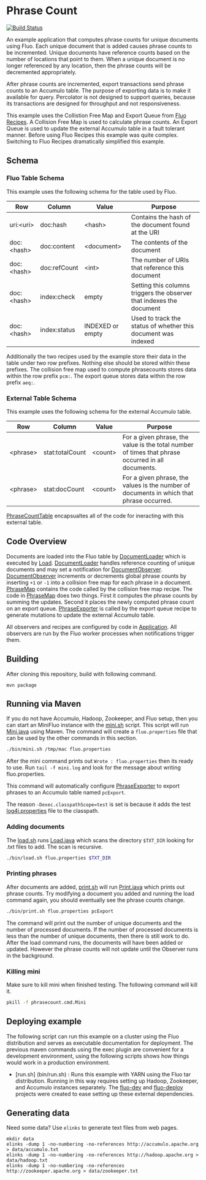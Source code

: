Phrase Count
============

[![Build Status](https://travis-ci.org/fluo-io/phrasecount.svg?branch=master)](https://travis-ci.org/fluo-io/phrasecount)

An example application that computes phrase counts for unique documents using
Fluo. Each unique document that is added causes phrase counts to be
incremented. Unique documents have reference counts based on the number of
locations that point to them.  When a unique document is no longer referenced
by any location, then the phrase counts will be decremented appropriately.

After phrase counts are incremented, export transactions send phrase counts to
an Accumulo table.  The purpose of exporting data is to make it available for
query.  Percolator is not designed to support queries, because its transactions
are designed for throughput and not responsiveness.

This example uses the Collistion Free Map and Export Queue from 
[Fluo Recipes][11].  A Collision Free Map is used to calculate phrase counts.
An Export Queue is used to update the external Accumulo table in a fault
tolerant manner.  Before using Fluo Recipes this example was quite complex.
Switching to Fluo Recipes dramatically simplified this example.

Schema
------

### Fluo Table Schema

This example uses the following schema for the table used by Fluo.
  
Row          | Column        | Value             | Purpose
-------------|---------------|-------------------|---------------------------------------------------------------------
uri:\<uri\>  | doc:hash      | \<hash\>          | Contains the hash of the document found at the URI
doc:\<hash\> | doc:content   | \<document\>      | The contents of the document
doc:\<hash\> | doc:refCount  | \<int\>           | The number of URIs that reference this document 
doc:\<hash\> | index:check   | empty             | Setting this columns triggers the observer that indexes the document 
doc:\<hash\> | index:status  | INDEXED or empty  | Used to track the status of whether this document was indexed 

Additionally the two recipes used by the example store their data in the table
under two row prefixes.  Nothing else should be stored within these prefixes.
The collision free map used to compute phrasecounts stores data within the row
prefix `pcm:`.  The export queue stores data within the row prefix `aeq:`.

### External Table Schema

This example uses the following schema for the external Accumulo table.

Row        | Column          | Value      | Purpose
-----------|-----------------|------------|---------------------------------------------------------------------
\<phrase\> | stat:totalCount | \<count\>  | For a given phrase, the value is the total number of times that phrase occurred in all documents.
\<phrase\> | stat:docCount   | \<count\>  | For a given phrase, the values is the number of documents in which that phrase occurred.

[PhraseCountTable][14] encapsualtes all of the code for ineracting with this
external table.

Code Overview
-------------

Documents are loaded into the Fluo table by [DocumentLoader][1] which is
executed by [Load][2].  [DocumentLoader][1] handles reference counting of
unique documents and may set a notification for [DocumentObserver][3].
[DocumentObserver][3] increments or decrements global phrase counts by
inserting `+1` or `-1` into a collision free map for each phrase in a document.
[PhraseMap][4] contains the code called by the collision free map recipe.  The
code in [PhraseMap][4] does two things.  First it computes the phrase counts by
summing the updates.  Second it places the newly computed phrase count on an
export queue.  [PhraseExporter][5] is called by the export queue recipe to
generate mutations to update the external Accumulo table.
    
All observers and recipes are configured by code in [Application][10].  All
observers are run by the Fluo worker processes when notifications trigger them.

Building
--------

After cloning this repository, build with following command. 
 
```
mvn package 
```

Running via Maven
-----------------

If you do not have Accumulo, Hadoop, Zookeeper, and Fluo setup, then you can
start an MiniFluo instance with the [mini.sh](bin/mini.sh) script.  This script
will run [Mini.java][12] using Maven.  The command will create a
`fluo.properties` file that can be used by the other commands in this section.

```bash
./bin/mini.sh /tmp/mac fluo.properties
```

After the mini command prints out `Wrote : fluo.properties` then its ready to
use.  Run `tail -f mini.log` and look for the message about writing
fluo.properties.

This command will automatically configure [PhraseExporter][5] to export phrases
to an Accumulo table named `pcExport`.

The reason `-Dexec.classpathScope=test` is set is because it adds the test
[log4j.properties][7] file to the classpath.

### Adding documents

The [load.sh](bin/load.sh) runs [Load.java][2] which scans the directory
`$TXT_DIR` looking for .txt files to add.  The scan is recursive.  

```bash
./bin/load.sh fluo.properties $TXT_DIR
```

### Printing phrases

After documents are added, [print.sh](bin/print.sh) will run [Print.java][13]
which prints out phrase counts.  Try modifying a document you added and running
the load command again, you should eventually see the phrase counts change.

```bash
./bin/print.sh fluo.properties pcExport
```

The command will print out the number of unique documents and the number
of processed documents.  If the number of processed documents is less than the
number of unique documents, then there is still work to do.  After the load
command runs, the documents will have been added or updated.  However the
phrase counts will not update until the Observer runs in the background. 

### Killing mini

Make sure to kill mini when finished testing.  The following command will kill it.

```bash
pkill -f phrasecount.cmd.Mini
```

Deploying example
-----------------

The following script can run this example on a cluster using the Fluo
distribution and serves as executable documentation for deployment.  The
previous maven commands using the exec plugin are convenient for a development
environment, using the following scripts shows how things would work in a
production environment.

  * [run.sh] (bin/run.sh) : Runs this example with YARN using the Fluo tar
    distribution.  Running in this way requires setting up Hadoop, Zookeeper,
    and Accumulo instances separately.  The [fluo-dev][8] and [fluo-deploy][9]
    projects were created to ease setting up these external dependencies.

Generating data
---------------

Need some data? Use `elinks` to generate text files from web pages.

```
mkdir data
elinks -dump 1 -no-numbering -no-references http://accumulo.apache.org > data/accumulo.txt
elinks -dump 1 -no-numbering -no-references http://hadoop.apache.org > data/hadoop.txt
elinks -dump 1 -no-numbering -no-references http://zookeeper.apache.org > data/zookeeper.txt
```

[1]: src/main/java/phrasecount/DocumentLoader.java
[2]: src/main/java/phrasecount/cmd/Load.java
[3]: src/main/java/phrasecount/DocumentObserver.java
[4]: src/main/java/phrasecount/PhraseMap.java
[5]: src/main/java/phrasecount/PhraseExporter.java
[7]: src/test/resources/log4j.properties
[8]: https://github.com/fluo-io/fluo-dev
[9]: https://github.com/fluo-io/fluo-deploy
[10]: src/main/java/phrasecount/Application.java
[11]: https://github.com/fluo-io/fluo-recipes
[12]: src/main/java/phrasecount/cmd/Mini.java
[13]: src/main/java/phrasecount/cmd/Print.java
[14]: src/main/java/phrasecount/query/PhraseCountTable.java
